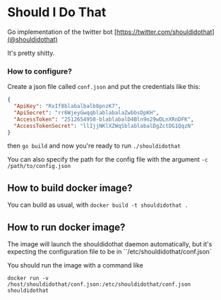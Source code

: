 Should I Do That
================

Go implementation of the twitter bot [https://twitter.com/shouldidothat](@shouldidothat)

It's pretty shitty.


### How to configure?

Create a json file called ``conf.json`` and put the credentials like this:

```json
{
  "ApiKey": "RxIf8blabalbalb8pnzK7",
  "ApiSecret": "rr6WjeyGwqqblablabalaZwbbsDpKH",
  "AccessToken": "2512654958-blablabalD4Bln9o29wDLnXRnDFK",
  "AccessTokenSecret": "llIjjNKlXZWqSblablabalDgZctDG1QqzN"
}
```

then ``go build`` and now you're ready to run ``./shouldidothat``

You can also specify the path for the config file with the argument ``-c /path/to/config.json``

## How to build docker image?

You can build as usual, with ``docker build -t shouldidothat .``


## How to run docker image?

The image will launch the shouldidothat daemon automatically, but it's expecting
the configuration file to be in ``/etc/shouldidothat/conf.json`

You should run the image with a command like

```
docker run -v /host/shouldidothat/conf.json:/etc/shouldidothat/conf.json shouldidothat
```


